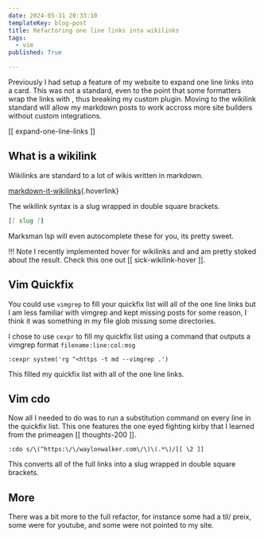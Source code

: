 ```yaml
---
date: 2024-05-31 20:33:10
templateKey: blog-post
title: Refactoring one line links into wikilinks
tags:
  - vim
published: True

---
```


Previously I had setup a feature of my website to expand one line links into a
card.  This was not a standard, even to the point that some formatters wrap the
links with <angle brackets>, thus breaking my custom plugin.  Moving to the
wikilink standard will allow my markdown posts to work accross more site
builders without custom integrations.

[[ expand-one-line-links ]]

## What is a wikilink

Wikilinks are standard to a lot of wikis written in markdown.

[markdown-it-wikilinks](https://github.com/jsepia/markdown-it-wikilinks#readme){.hoverlink}

The wikilink syntax is a slug wrapped in double square brackets.

``` markdown
[[ slug ]]
```

Marksman lsp will even autocomplete these for you, its pretty sweet.

!!! Note
    I recently implemented hover for wikilinks and and am pretty stoked about the
    result.  Check this one out [[ sick-wikilink-hover ]].

## Vim Quickfix

You could use `vimgrep` to fill your quickfix list will all of the one line links
but I am less familiar with vimgrep and kept missing posts for some reason, I
think it was something in my file glob missing some directories.

I chose to use `cexpr` to fill my quickfix list using a command that outputs a
vimgrep format `filename:line:col:msg`

``` vim
:cexpr system('rg ^<https -t md --vimgrep .')
```

This filled my quickfix list with all of the one line links.

## Vim cdo

Now all I needed to do was to run a substitution command on every line in the
quickfix list.  This one features the one eyed fighting kirby that I learned
from the primeagen [[ thoughts-200 ]].

``` vim
:cdo s/\(^https:\/\/waylonwalker.com\/\)\(.*\)/[[ \2 ]]
```

This converts all of the full links into a slug wrapped in double square
brackets.

## More

There was a bit more to the full refactor, for instance some had a til/ preix,
some were for youtube, and some were not pointed to my site.
